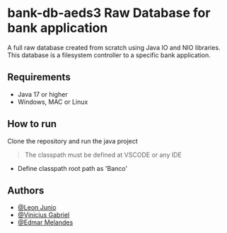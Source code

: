 # bank-db-aeds3 Raw Database for bank application

A full raw database created from scratch using Java IO and NIO libraries. This database is a filesystem controller to a specific bank application.

## Requirements

- Java 17 or higher
- Windows, MAC or Linux


## How to run

Clone the repository and run the java project

> The classpath must be defined at VSCODE or any IDE

- Define classpath root path as 'Banco'  
## Authors

- [@Leon Junio](https://www.github.com/leon-junio)
- [@Vinicius Gabriel](https://www.github.com/ravixr)
- [@Edmar Melandes](https://www.github.com/Lexizz7)

